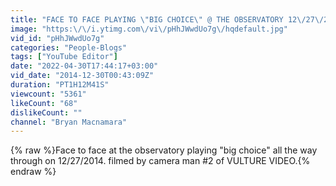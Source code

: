 ```yaml
---
title: "FACE TO FACE PLAYING \"BIG CHOICE\" @ THE OBSERVATORY 12\/27\/2014 \"VULTURE VIDEO\""
image: "https:\/\/i.ytimg.com\/vi\/pHhJWwdUo7g\/hqdefault.jpg"
vid_id: "pHhJWwdUo7g"
categories: "People-Blogs"
tags: ["YouTube Editor"]
date: "2022-04-30T17:44:17+03:00"
vid_date: "2014-12-30T00:43:09Z"
duration: "PT1H12M41S"
viewcount: "5361"
likeCount: "68"
dislikeCount: ""
channel: "Bryan Macnamara"
---
```

{% raw %}Face to face at the observatory playing &quot;big choice&quot; all the way through on 12/27/2014. filmed by camera man #2 of VULTURE VIDEO.{% endraw %}
